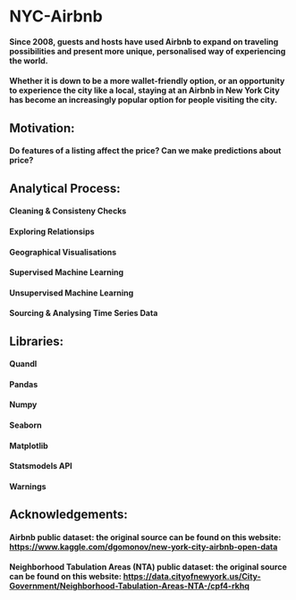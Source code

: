 # NYC-Airbnb

#### Since 2008, guests and hosts have used Airbnb to expand on traveling possibilities and present more unique, personalised way of experiencing the world.
#### Whether it is down to be a more wallet-friendly option, or an opportunity to experience the city like a local, staying at an Airbnb in New York City has become an increasingly popular option for people visiting the city.

## Motivation:
#### Do features of a listing affect the price? Can we make predictions about price?

## Analytical Process:
#### Cleaning & Consisteny Checks
#### Exploring Relationsips
#### Geographical Visualisations
#### Supervised Machine Learning
#### Unsupervised Machine Learning
#### Sourcing & Analysing Time Series Data

## Libraries:
#### Quandl
#### Pandas
#### Numpy 
#### Seaborn
#### Matplotlib
#### Statsmodels API 
#### Warnings

## Acknowledgements: 
#### Airbnb public dataset: the original source can be found on this website:  https://www.kaggle.com/dgomonov/new-york-city-airbnb-open-data
#### Neighborhood Tabulation Areas (NTA) public dataset: the original source can be found on this website: https://data.cityofnewyork.us/City-Government/Neighborhood-Tabulation-Areas-NTA-/cpf4-rkhq
#### 
